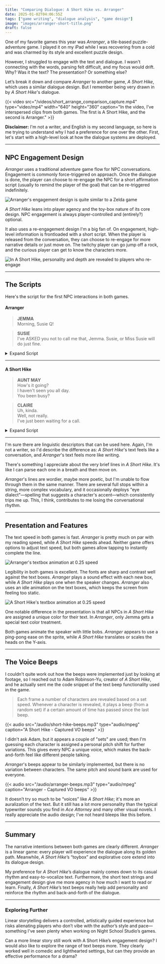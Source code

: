 ```yaml
---
title: "Comparing Dialogue: A Short Hike vs. Arranger"
date: 2025-01-02T04:06:55Z
tags: ["game writing", "dialogue analysis", "game design"]
image: "images/arranger-short-title.png"
draft: false
---
```


One of my favorite games this year was *Arranger*, a tile-based puzzle-adventure game. I played it on my iPad while I was recovering from a cold and was charmed by its style and excellent puzzle design.

However, I struggled to engage with the text and dialogue. I wasn't connecting with the words, parsing felt difficult, and my focus would drift. Why? Was it the text? The presentation? Or something else?

Let’s break it down and compare *Arranger* to another game, *A Short Hike*, which uses a similar dialogue design. But I remember being very drawn in by *A Short Hike*'s dialogue.

{{< video src="/videos/short_arrange_comparison_capture.mp4" type="video/mp4" width="640" height="360" caption="In the video, I’ve interspersed clips from both games. The first is A Short Hike, and the second is Arranger." >}}



**Disclaimer:** I'm not a writer, and English is my second language, so here is me trying to understand why I had a preference for one over the other. First, let's start with a high-level look at how the dialogue systems are deployed.

---

## NPC Engagement Design

*Arranger* uses a traditional adventure game flow for NPC conversations. Engagement is commonly force-triggered on approach. Once the dialogue is done, the player can choose to re-engage the NPC for a short affirmation script (usually to remind the player of the goal) that can be re-triggered indefinitely.

![Arranger\'s engagement design is quite similar to a Zelda game](/images/arranger-flow.png)

*A Short Hike* leans into player agency and the toy-box nature of its core design. NPC engagement is always player-controlled and (entirely?) optional.

It also uses a re-engagement design I'm a big fan of. On engagement, high-level information is frontloaded with a short script. When the player is released from the conversation, they can choose to re-engage for more narrative details or just move on. The twitchy player can go jump off a rock, and the curious player can get to know the characters more.

![In A Short Hike, personality and depth are revealed to players who re-engage](/images/short-hike-flow.png)

---

## The Scripts

Here's the script for the first NPC interactions in both games.

#### Arranger

> **JEMMA**  
> Morning, Susie Q!  

> **SUSIE**  
> I've ASKED you not to call me that, Jemma. Susie, or Miss Susie will do just fine.  

<details>
<summary>Expand Script</summary>

> **JEMMA**  
> Aw, c'mon! This might be the last day I ever get to use it!  
> Wouldn't that be sad if you never got to hear it again?  

> **SUSIE**  
> Devastating. Now today's a big day. Are you feeling ready?  
> You'll need to be prepared for anything out there...  
> ...no one would blame you if today WEREN'T the day, after all...  

> **JEMMA**  
> It's the day, Miss Susie! I'm ready!  

> **SUSIE**  
> Hmm. It pains me to say it, but you actually DO look ready this time.  

> **JEMMA**  
> I am! Will you come with me to open the gate?  

> **SUSIE**  
> I wouldn't miss it. Now where did I put that gate key?  

</details>

---

#### A Short Hike

> **AUNT MAY**  
> How's it going?  
> I haven't seen you all day.  
> You been busy?  

> **CLAIRE**  
> Uh, kinda.  
> Well, not really.  
> I've just been waiting for a call.  

<details>
<summary>Expand Script</summary>

> **AUNT MAY**  
> Well, there's your problem!  
> There is no reception out here.  

> **CLAIRE**  
> Wait,  
> WHAT!?  

> **AUNT MAY**  
> Yeah, I mean, pretty much no reception.  
> You might be able to get some at Hawk Peak.  

> **CLAIRE**  
> Oh... yeah, I guess.  
> But that's pretty far, isn't it?  

> **AUNT MAY**  
> It's not that far!  
> We've all made the trek before.  
> I figured you would have gone already.  

> **CLAIRE**  
> Oh... yeah.  
> I've been meaning to go.  
> But... I just... I haven't gotten around to it yet.  

> **AUNT MAY**  
> Well, today's as good a day as any.  

> **CLAIRE**  
> ...  

> **AUNT MAY**  
> Just take White Beach Trail and head north at the fork.  
> Then follow the signs to Hawk's Peak.  
> No problem!

</details>

---

I'm sure there are linguistic descriptors that can be used here. Again, I'm not a writer, so I'd describe the difference as: *A Short Hike*'s text feels like a conversation, and *Arranger*'s text feels more like writing.

There's something I appreciate about the very brief lines in *A Short Hike*. It's like I can parse each one in a breath and then move on.

*Arranger*'s lines are wordier, maybe more poetic, but I'm unable to flow through them in the same manner. There are several full stops within a string, more complex vocabulary, and it occasionally deploys "eye dialect"—spelling that suggests a character's accent—which consistently trips me up. This, I think, contributes to me losing the conversational rhythm.

---

## Presentation and Features

The text speed in both games is fast. *Arranger* is pretty much on par with my reading speed, while *A Short Hike* speeds ahead. Neither game offers options to adjust text speed, but both games allow tapping to instantly complete the line.

![Arranger\'s textbox animation at 0.25 speed](/images/arranger-textbox-2.gif)

Legibility in both games is excellent. The fonts are sharp and contrast well against the text boxes. *Arranger* plays a sound effect with each new box, while *A Short Hike* plays one when the speaker changes. *Arranger* also uses an idle animation on the text boxes, which keeps the screen from feeling too static.

![A Short Hike\'s textbox animation at 0.25 speed](/images/shorthike-textbox-2.gif)

One notable difference in the presentation is that all NPCs in *A Short Hike* are assigned a unique color for their text. In *Arranger*, only Jemma gets a special text color treatment.

Both games animate the speaker with little bobs. *Arranger* appears to use a ping-pong ease on the sprite, while *A Short Hike* translates or scales the heads on the Y-axis.

---

## The Voice Beeps

I couldn't quite work out how the beeps were implemented just by looking at footage, so I reached out to Adam Robinson-Yu, creator of *A Short Hike*, and he actually sent me the code snippet of the text beep functionality used in the game.

> Each frame a number of characters are revealed based on a set speed. Whenever a character is revealed, it plays a beep (from a random set) if a certain amount of time has passed since the last beep.

{{< audio src="/audio/short-hike-beeps.mp3" type="audio/mpeg" caption="A Short Hike - Captured VO beeps" >}}

I didn't ask Adam, but it appears a couple of "sets" are used; then I'm guessing each character is assigned a personal pitch shift for further variations. This gives every NPC a unique voice, which makes the back-and-forth feel like different people talking.

*Arranger*'s beeps appear to be similarly implemented, but there is no variation between characters. The same pitch and sound bank are used for everyone.

{{< audio src="/audio/arranger-beeps.mp3" type="audio/mpeg" caption="Arranger - Captured VO beeps" >}}

It doesn’t try so much to be “voices” like *A Short Hike*; it's more an auralization of the text. But it still has a lot more personality than the typical typewriter sounds you find in *Ace Attorney* and many other visual novels. I really appreciate the audio design; I've not heard bleeps like this before.

---

## Summary

The narrative intentions between both games are clearly different. *Arranger* is a linear game: every player will experience the dialogue along its golden path. Meanwhile, *A Short Hike*’s “toybox” and explorative core extend into its dialogue design.

My preference for *A Short Hike*’s dialogue mainly comes down to its casual rhythm and easy-to-vocalize text. Furthermore, the short text strings and engagement design give me more agency in how much I want to read or learn. Finally, *A Short Hike*’s text beeps really help add personality and reinforce the rhythm and back-and-forth of the dialogue.

---

### Exploring Further

Linear storytelling delivers a controlled, artistically guided experience but risks alienating players who don’t vibe with the author’s style and pace—something I've seen plenty when working on Night School Studio’s games.

Can a more linear story still work with A Short Hike’s engagement design? I would also like to explore the range of text beeps more. They clearly worked well in comedic and lighthearted settings, but can they provide an effective performance for a drama?
